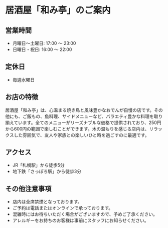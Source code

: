 # 居酒屋「和み亭」のご案内

## 営業時間

- 月曜日～土曜日: 17:00 ～ 23:00
- 日曜日・祝日: 16:00 ～ 22:00

## 定休日

- 毎週水曜日

## お店の特徴

居酒屋「和み亭」は、心温まる焼き鳥と風味豊かなおでんが自慢の店です。その他にも、ご飯もの、魚料理、サイドメニューなど、バラエティ豊かな料理を取り揃えています。全てのメニューがリーズナブルな価格で提供されており、250円から600円の範囲で楽しむことができます。木の温もりを感じる店内は、リラックスした雰囲気で、友人や家族との楽しいひと時を過ごすのに最適です。

## アクセス

- JR「札幌駅」から徒歩5分
- 地下鉄「さっぽろ駅」から徒歩3分

## その他注意事項

- 店内は全席禁煙となっております。
- ご予約は電話またはオンラインで承っております。
- 混雑時にはお待ちいただく場合がございますので、予めご了承ください。
- アレルギーをお持ちのお客様は事前にスタッフにお知らせください。
